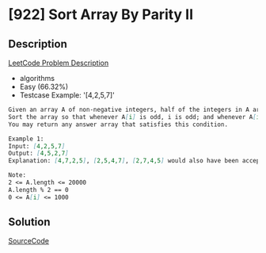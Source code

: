 # [922] Sort Array By Parity II

## Description

[LeetCode Problem Description](https://leetcode.com/problems/sort-array-by-parity-ii/description/)

* algorithms
* Easy (66.32%)
* Testcase Example:  '[4,2,5,7]'

```md
Given an array A of non-negative integers, half of the integers in A are odd, and half of the integers are even.
Sort the array so that whenever A[i] is odd, i is odd; and whenever A[i] is even, i is even.
You may return any answer array that satisfies this condition.

Example 1:
Input: [4,2,5,7]
Output: [4,5,2,7]
Explanation: [4,7,2,5], [2,5,4,7], [2,7,4,5] would also have been accepted.

Note:
2 <= A.length <= 20000
A.length % 2 == 0
0 <= A[i] <= 1000
```

## Solution

[SourceCode](./solution.js)